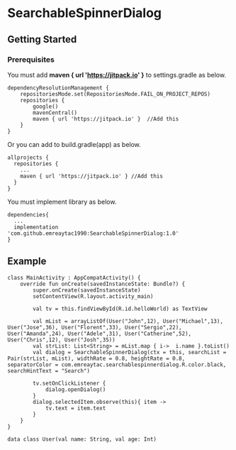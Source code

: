 # SearchableSpinnerDialog

## Getting Started

### Prerequisites

You must add **maven { url 'https://jitpack.io' }** to settings.gradle as below.
```
dependencyResolutionManagement {
    repositoriesMode.set(RepositoriesMode.FAIL_ON_PROJECT_REPOS)
    repositories {
        google()
        mavenCentral()
        maven { url 'https://jitpack.io' }  //Add this
    }
}
```
Or you can add to build.gradle(app) as below.
```
allprojects {
  repositories {
    ...
    maven { url 'https://jitpack.io' } //Add this
  }
}
```

You must implement library as below.
```
dependencies{
  ...
  implementation 'com.github.emreaytac1990:SearchableSpinnerDialog:1.0'
}
```

## Example
```
class MainActivity : AppCompatActivity() {
    override fun onCreate(savedInstanceState: Bundle?) {
        super.onCreate(savedInstanceState)
        setContentView(R.layout.activity_main)

        val tv = this.findViewById(R.id.helloWorld) as TextView

        val mList = arrayListOf(User("John",12), User("Michael",13), User("Jose",36), User("Florent",33), User("Sergio",22), User("Amanda",24), User("Adele",31), User("Catherine",52), User("Chris",12), User("Josh",35))
        val strList: List<String> = mList.map { i->  i.name }.toList()
        val dialog = SearchableSpinnerDialog(ctx = this, searchList = Pair(strList, mList), widthRate = 0.8, heightRate = 0.8, separatorColor = com.emreaytac.searchablespinnerdialog.R.color.black, searchHintText = "Search")

        tv.setOnClickListener {
            dialog.openDialog()
        }
        dialog.selectedItem.observe(this){ item ->
            tv.text = item.text
        }
    }
}

data class User(val name: String, val age: Int)
```

